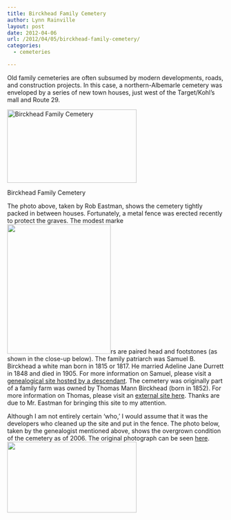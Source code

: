 ```yaml
---
title: Birckhead Family Cemetery
author: Lynn Rainville
layout: post
date: 2012-04-06
url: /2012/04/05/birckhead-family-cemetery/
categories:
  - cemeteries

---
```

Old family cemeteries are often subsumed by modern developments, roads, and construction projects. In this case, a northern-Albemarle cemetery was enveloped by a series of new town houses, just west of the Target/Kohl&#8217;s mall and Route 29.

<div id="attachment_357" class="wp-caption alignnone" style="width: 310px">
  <a href="http://www.locohistory.org/blog/albemarle/wp-content/uploads/2012/04/birckhead-family-cemetery-lockwood-drive.jpg"><img class="size-medium wp-image-357" title="birckhead-family-cemetery-lockwood-drive" src="http://www.locohistory.org/blog/albemarle/wp-content/uploads/2012/04/birckhead-family-cemetery-lockwood-drive-300x170.jpg" alt="Birckhead Family Cemetery" width="300" height="170" /></a>
  
  <p class="wp-caption-text">
    Birckhead Family Cemetery
  </p>
</div>

The photo above, taken by Rob Eastman, shows the cemetery tightly packed in between houses. Fortunately, a metal fence was erected recently to protect the graves. The modest marke[<img class="alignright size-medium wp-image-358" title="birckhead_hdstes" src="http://www.locohistory.org/blog/albemarle/wp-content/uploads/2012/04/birckhead_hdstes-240x300.jpg" alt="" width="240" height="300" />][1]rs are paired head and footstones (as shown in the close-up below). The family patriarch was Samuel B. Birckhead a white man born in 1815 or 1817. He married Adeline Jane Durrett in 1848 and died in 1905. For more information on Samuel, please visit a [genealogical site hosted by a descendant][2]. The cemetery was originally part of a family farm was owned by Thomas Mann Birckhead (born in 1852). For more information on Thomas, please visit an [external site here][3]. Thanks are due to Mr. Eastman for bringing this site to my attention.

Although I am not entirely certain &#8216;who,&#8217; I would assume that it was the developers who cleaned up the site and put in the fence. The photo below, taken by the genealogist mentioned above, shows the overgrown condition of the cemetery as of 2006. The original photograph can be seen [here][4]. [<img class="alignnone size-medium wp-image-366" title="birckhead_grave" src="http://www.locohistory.org/blog/albemarle/wp-content/uploads/2012/04/birckhead_grave-300x164.jpg" alt="" width="300" height="164" />][5]

 [1]: http://www.locohistory.org/blog/albemarle/wp-content/uploads/2012/04/birckhead_hdstes.jpg
 [2]: http://freepages.genealogy.rootsweb.ancestry.com/~stevestevens/all/12649.htm
 [3]: http://freepages.genealogy.rootsweb.ancestry.com/~stevestevens/all/12561.htm
 [4]: http://freepages.genealogy.rootsweb.ancestry.com/~stevestevens/all/12649_1_samuel_birckhead_grave.jpg
 [5]: http://www.locohistory.org/blog/albemarle/wp-content/uploads/2012/04/birckhead_grave.jpg
